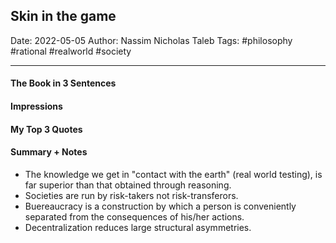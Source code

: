 
## Skin in the game

Date: 2022-05-05
Author: Nassim Nicholas Taleb
Tags: #philosophy #rational #realworld #society

---

#### The Book in 3 Sentences

#### Impressions

#### My Top 3 Quotes

#### Summary + Notes
- The knowledge we get in "contact with the earth" (real world testing), is far superior than that obtained through reasoning.
- Societies are run by risk-takers not risk-transferors.
- Buereaucracy is a construction by which a person is conveniently separated from the consequences of his/her actions. 
- Decentralization reduces large structural asymmetries.

